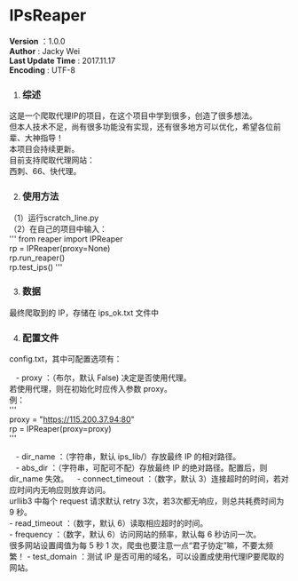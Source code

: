 # IPsReaper

__Version__ ：1.0.0  
__Author__ : Jacky Wei  
__Last Update Time__ : 2017.11.17  
__Encoding__ : UTF-8</br>


1. ### 综述
这是一个爬取代理IP的项目，在这个项目中学到很多，创造了很多想法。  
但本人技术不足，尚有很多功能没有实现，还有很多地方可以优化，希望各位前辈、大神指导！  
本项目会持续更新。  
目前支持爬取代理网站：  
    西刺、66、快代理。

2. ### 使用方法
（1）运行scratch_line.py  
（2）在自己的项目中输入：  
    '''
    from reaper import IPReaper  
    rp = IPReaper(proxy=None)  
    rp.run_reaper()  
    rp.test_ips()
    '''

3. ### 数据  
最终爬取到的 IP，存储在 ips_ok.txt 文件中

4. ### 配置文件  
config.txt，其中可配置选项有：

    - proxy ：（布尔，默认 False) 决定是否使用代理。  
                若使用代理，则在初始化时应传入参数 proxy。  
                例：  
                '''  
                proxy = "https://115.200.37.94:80"  
                rp = IPReaper(proxy=proxy)  
                '''

    - dir_name ：（字符串，默认 ips_lib/）存放最终 IP 的相对路径。    
    - abs_dir ：（字符串，可配可不配）存放最终 IP 的绝对路径。配置后，则 dir_name 失效。 
    - connect_timeout ：（数字，默认 3）连接超时的时间，若对应时间内无响应则放弃访问。  
                        urllib3 中每个 request 请求默认 retry 3次，若3次都无响应，则总共耗费时间为 9 秒。  
    - read_timeout ：（数字，默认 6）读取相应超时的时间。  
    - frequency ：（数字，默认 6）访问网站的频率，默认每 6 秒访问一次。  
                    很多网站设置阈值为每 5 秒 1 次，爬虫也要注意一点“君子协定”嘛，不要太频繁！
    - test_domain ：测试 IP 是否可用的域名，可以设置成使用代理IP要爬取的网站。  
    
